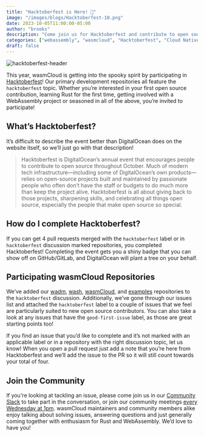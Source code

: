 ```yaml
---
title: "Hacktoberfest is Here! 🎃"
image: "/images/blogs/Hacktoberfest-10.png"
date: 2023-10-05T11:00:00-05:00
author: "brooks"
description: "Come join us for Hacktoberfest and contribute to open source this spooky season!"
categories: ["webassembly", "wasmcloud", "Hacktoberfest", "Cloud Native"]
draft: false
---
```


![hacktoberfest-header](/images/blogs/Hacktoberfest-10.png)

This year, wasmCloud is getting into the spooky spirit by participating in [Hacktoberfest](https://hacktoberfest.com/)! Our primary development repositories all feature the `hacktoberfest` topic. Whether you’re interested in your first open source contribution, learning Rust for the first time, getting involved with a WebAssembly project or seasoned in all of the above, you’re invited to participate!

<!--truncate-->

## What’s Hacktoberfest?

It’s difficult to describe the event better than DigitalOcean does on the website itself, so we’ll just go with that description!

> Hacktoberfest is DigitalOcean’s annual event that encourages people to contribute to open source throughout October. Much of modern tech infrastructure—including some of DigitalOcean’s own products—relies on open-source projects built and maintained by passionate people who often don’t have the staff or budgets to do much more than keep the project alive. Hacktoberfest is all about giving back to those projects, sharpening skills, and celebrating all things open source, especially the people that make open source so special.

## How do I complete Hacktoberfest?

If you can get 4 pull requests merged with the `hacktoberfest` label or in `hacktoberfest` discussion marked repositories, you completed Hacktoberfest! Completing the event gets you a shiny badge that you can show off on GitHub/GitLab, and DigitalOcean will plant a tree on your behalf.

## Participating wasmCloud Repositories

We’ve added our [wadm](https://github.com/wasmCloud/wadm), [wash](https://github.com/wasmCloud/wash), [wasmCloud](https://github.com/wasmCloud/wasmCloud), and [examples](https://github.com/wasmCloud/examples) repositories to the `hacktoberfest` discussion. Additionally, we’ve gone through our issues list and attached the `hacktoberfest` label to a couple of issues that we feel are particularly suited to new open source contributors. You can also take a look at any issues that have the `good-first-issue` label, as those are great starting points too!

If you find an issue that you’d like to complete and it’s not marked with an applicable label or in a repository with the right discussion topic, let us know! When you open a pull request just add a note that you’re here from Hacktoberfest and we’ll add the issue to the PR so it will still count towards your total of four.

## Join the Community

If you're looking at tackling an issue, please come join us in our [Community Slack](https://slack.wasmcloud.com/) to take part in the conversation, or join our community meetings [every Wednesday at 1pm](https://calendar.google.com/calendar/u/0/embed?src=c_6cm5hud8evuns4pe5ggu3h9qrs@group.calendar.google.com). wasmCloud maintainers and community members alike enjoy talking about solving issues, answering questions and just generally coming together with enthusiasm for Rust and WebAssembly. We’d love to have you!

